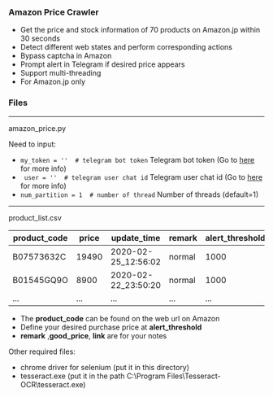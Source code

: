 ### Amazon Price Crawler

- Get the price and stock information of 70 products on Amazon.jp within 30 seconds
- Detect different web states and perform corresponding actions
- Bypass captcha in Amazon
- Prompt alert in Telegram if desired price appears
- Support multi-threading
- For Amazon.jp only

### Files

----
amazon_price.py

Need to input:
- `my_token = ''  # telegram bot token` Telegram bot token (Go to [here](https://docs.microsoft.com/en-us/azure/bot-service/bot-service-channel-connect-telegram?view=azure-bot-service-4.0) for more info)
- ` user = ''  # telegram user chat id` Telegram user chat id (Go to [here](https://stackoverflow.com/questions/32423837/telegram-bot-how-to-get-a-group-chat-id) for more info)
- `num_partition = 1  # number of thread` Number of threads (default=1)

----

product_list.csv

| product_code  | price | update_time| remark | alert_threshold | good_price | link |
| ------------- | ------------- | ------------- | ------------- | ------------- | ------------- | ------------- |
| B07573632C  | 19490  | 2020-02-25_12:56:02 | normal | 1000 | 628 | * |
| B01545GQ9O  | 8900  | 2020-02-22_23:50:20 | normal | 1000 | 636 | * |
| ... | ... | ... | ... | ... | ... | ... |

- The **product_code** can be found on the web url on Amazon
- Define your desired purchase price at **alert_threshold**
- **remark** ,**good_price**, **link** are for your notes


Other required files:
- chrome driver for selenium (put it in this directory)
- tesseract.exe (put it in the path C:\Program Files\Tesseract-OCR\tesseract.exe)

